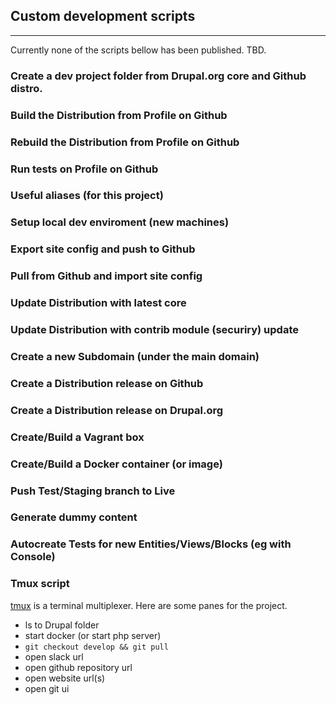 ## Custom development scripts
------------------------------

Currently none of the scripts bellow has been published. TBD.


### Create a dev project folder from Drupal.org core and Github distro.

### Build the Distribution from Profile on Github

### Rebuild the Distribution from Profile on Github

### Run tests on Profile on Github

### Useful aliases (for this project)

### Setup local dev enviroment (new machines)

### Export site config and push to Github

### Pull from Github and import site config

### Update Distribution with latest core

### Update Distribution with contrib module (securiry) update

### Create a new Subdomain (under the main domain)

### Create a Distribution release on Github

### Create a Distribution release on Drupal.org

### Create/Build a Vagrant box

### Create/Build a Docker container (or image)

### Push Test/Staging branch to Live

### Generate dummy content

### Autocreate Tests for new Entities/Views/Blocks (eg with Console)

### Tmux script

[tmux](https://tmux.github.io/) is a terminal multiplexer. Here are some panes for the project.

  - ls to Drupal folder
  - start docker (or start php server)
  - ```git checkout develop && git pull```
  - open slack url
  - open github repository url
  - open website url(s)
  - open git ui
